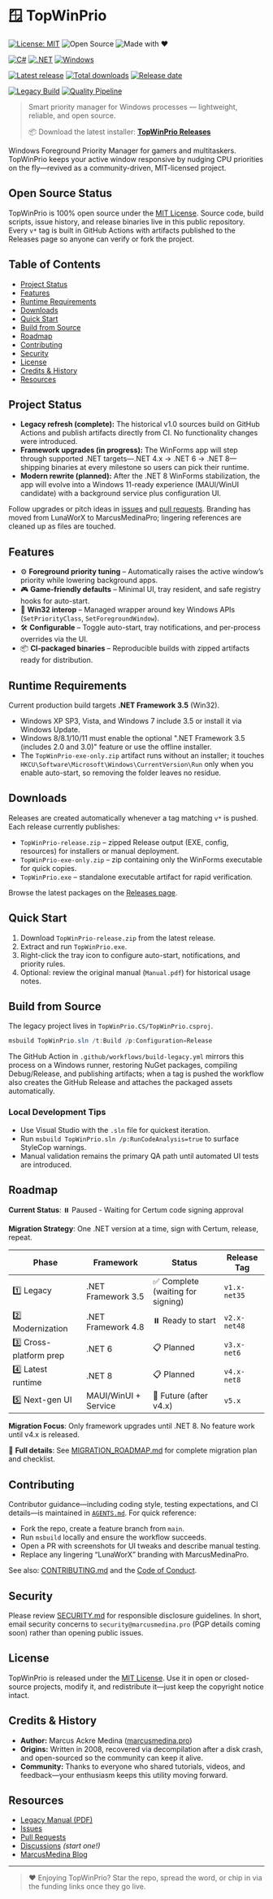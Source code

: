 <p align="center">

# 🪟 TopWinPrio

[![License: MIT](https://img.shields.io/badge/License-MIT-yellow.svg?style=for-the-badge)](https://github.com/MarcusMedina/TopWinPrio/blob/main/LICENSE.txt)
![Open Source](https://badges.frapsoft.com/os/v3/open-source.svg?v=103)
![Made with ❤️](https://img.shields.io/badge/Made%20with-%E2%9D%A4-red?style=for-the-badge)


[![C#](https://img.shields.io/badge/C%23-239120?style=for-the-badge&logo=c-sharp&logoColor=white)](#)
[![.NET](https://img.shields.io/badge/.NET-512BD4?style=for-the-badge&logo=dotnet&logoColor=white)](#)
[![Windows](https://img.shields.io/badge/platform-Windows%20Desktop-blue?style=for-the-badge&logo=windows)](#)

[![Latest release](https://img.shields.io/github/v/release/MarcusMedina/TopWinPrio?include_prereleases&style=for-the-badge&logo=github)](https://github.com/MarcusMedina/TopWinPrio/releases/latest)
[![Total downloads](https://img.shields.io/github/downloads/MarcusMedina/TopWinPrio/total?style=for-the-badge&logo=github)](https://github.com/MarcusMedina/TopWinPrio/releases)
[![Release date](https://img.shields.io/github/release-date/MarcusMedina/TopWinPrio?style=for-the-badge&logo=calendar)](https://github.com/MarcusMedina/TopWinPrio/releases)

[![Legacy Build](https://github.com/MarcusMedina/TopWinPrio/actions/workflows/build-legacy.yml/badge.svg)](https://github.com/MarcusMedina/TopWinPrio/actions/workflows/build-legacy.yml)
[![Quality Pipeline](https://github.com/MarcusMedina/TopWinPrio/actions/workflows/quality.yml/badge.svg)](https://github.com/MarcusMedina/TopWinPrio/actions/workflows/quality.yml)



</p>

> Smart priority manager for Windows processes — lightweight, reliable, and open source.
>
> 📦 Download the latest installer: [**TopWinPrio Releases**](https://github.com/MarcusMedina/TopWinPrio/rele)



Windows Foreground Priority Manager for gamers and multitaskers. TopWinPrio keeps your active window responsive by nudging CPU priorities on the fly—revived as a community-driven, MIT-licensed project.

## Open Source Status

TopWinPrio is 100% open source under the [MIT License](LICENSE.txt). Source code, build scripts, issue history, and release binaries live in this public repository. Every `v*` tag is built in GitHub Actions with artifacts published to the Releases page so anyone can verify or fork the project.

## Table of Contents

- [Project Status](#project-status)
- [Features](#features)
- [Runtime Requirements](#runtime-requirements)
- [Downloads](#downloads)
- [Quick Start](#quick-start)
- [Build from Source](#build-from-source)
- [Roadmap](#roadmap)
- [Contributing](#contributing)
- [Security](#security)
- [License](#license)
- [Credits & History](#credits--history)
- [Resources](#resources)

## Project Status

- **Legacy refresh (complete):** The historical v1.0 sources build on GitHub Actions and publish artifacts directly from CI. No functionality changes were introduced.
- **Framework upgrades (in progress):** The WinForms app will step through supported .NET targets—.NET 4.x → .NET 6 → .NET 8—shipping binaries at every milestone so users can pick their runtime.
- **Modern rewrite (planned):** After the .NET 8 WinForms stabilization, the app will evolve into a Windows 11-ready experience (MAUI/WinUI candidate) with a background service plus configuration UI.

Follow upgrades or pitch ideas in [issues](https://github.com/MarcusMedina/TopWinPrio/issues) and [pull requests](https://github.com/MarcusMedina/TopWinPrio/pulls). Branding has moved from LunaWorX to MarcusMedinaPro; lingering references are cleaned up as files are touched.

## Features

- ⚙️ **Foreground priority tuning** – Automatically raises the active window’s priority while lowering background apps.
- 🎮 **Game-friendly defaults** – Minimal UI, tray resident, and safe registry hooks for auto-start.
- 🧰 **Win32 interop** – Managed wrapper around key Windows APIs (`SetPriorityClass`, `SetForegroundWindow`).
- 🛠️ **Configurable** – Toggle auto-start, tray notifications, and per-process overrides via the UI.
- 📦 **CI-packaged binaries** – Reproducible builds with zipped artifacts ready for distribution.

## Runtime Requirements

Current production build targets **.NET Framework 3.5** (Win32).

- Windows XP SP3, Vista, and Windows 7 include 3.5 or install it via Windows Update.
- Windows 8/8.1/10/11 must enable the optional ".NET Framework 3.5 (includes 2.0 and 3.0)" feature or use the offline installer.
- The `TopWinPrio-exe-only.zip` artifact runs without an installer; it touches `HKCU\Software\Microsoft\Windows\CurrentVersion\Run` only when you enable auto-start, so removing the folder leaves no residue.

## Downloads

Releases are created automatically whenever a tag matching `v*` is pushed. Each release currently publishes:

- `TopWinPrio-release.zip` – zipped Release output (EXE, config, resources) for installers or manual deployment.
- `TopWinPrio-exe-only.zip` – zip containing only the WinForms executable for quick copies.
- `TopWinPrio.exe` – standalone executable artifact for rapid verification.

Browse the latest packages on the [Releases page](https://github.com/MarcusMedina/TopWinPrio/releases).

## Quick Start

1. Download `TopWinPrio-release.zip` from the latest release.
2. Extract and run `TopWinPrio.exe`.
3. Right-click the tray icon to configure auto-start, notifications, and priority rules.
4. Optional: review the original manual (`Manual.pdf`) for historical usage notes.

## Build from Source

The legacy project lives in `TopWinPrio.CS/TopWinPrio.csproj`.

```powershell
msbuild TopWinPrio.sln /t:Build /p:Configuration=Release
```

The GitHub Action in `.github/workflows/build-legacy.yml` mirrors this process on a Windows runner, restoring NuGet packages, compiling Debug/Release, and publishing artifacts; when a tag is pushed the workflow also creates the GitHub Release and attaches the packaged assets automatically.

### Local Development Tips

- Use Visual Studio with the `.sln` file for quickest iteration.
- Run `msbuild TopWinPrio.sln /p:RunCodeAnalysis=true` to surface StyleCop warnings.
- Manual validation remains the primary QA path until automated UI tests are introduced.

## Roadmap

**Current Status**: ⏸️ Paused - Waiting for Certum code signing approval

**Migration Strategy**: One .NET version at a time, sign with Certum, release, repeat.

| Phase | Framework | Status | Release Tag |
|-------|-----------|--------|-------------|
| 1️⃣ Legacy | .NET Framework 3.5 | ✅ Complete (waiting for signing) | `v1.x-net35` |
| 2️⃣ Modernization | .NET Framework 4.8 | ⏸️ Ready to start | `v2.x-net48` |
| 3️⃣ Cross-platform prep | .NET 6 | 📋 Planned | `v3.x-net6` |
| 4️⃣ Latest runtime | .NET 8 | 📋 Planned | `v4.x-net8` |
| 5️⃣ Next-gen UI | MAUI/WinUI + Service | 🔮 Future (after v4.x) | `v5.x` |

**Migration Focus**: Only framework upgrades until .NET 8. No feature work until v4.x is released.

📖 **Full details**: See [MIGRATION_ROADMAP.md](MIGRATION_ROADMAP.md) for complete migration plan and checklist.

## Contributing

Contributor guidance—including coding style, testing expectations, and CI details—is maintained in [`AGENTS.md`](AGENTS.md). For quick reference:

- Fork the repo, create a feature branch from `main`.
- Run `msbuild` locally and ensure the workflow succeeds.
- Open a PR with screenshots for UI tweaks and describe manual testing.
- Replace any lingering “LunaWorX” branding with MarcusMedinaPro.

See also: [CONTRIBUTING.md](CONTRIBUTING.md) and the [Code of Conduct](CODE_OF_CONDUCT.md).

## Security

Please review [SECURITY.md](SECURITY.md) for responsible disclosure guidelines. In short, email security concerns to `security@marcusmedina.pro` (PGP details coming soon) rather than opening public issues.

## License

TopWinPrio is released under the [MIT License](LICENSE.txt). Use it in open or closed-source projects, modify it, and redistribute it—just keep the copyright notice intact.

## Credits & History

- **Author:** Marcus Ackre Medina ([marcusmedina.pro](https://marcusmedina.pro/))
- **Origins:** Written in 2008, recovered via decompilation after a disk crash, and open-sourced so the community can keep it alive.
- **Community:** Thanks to everyone who shared tutorials, videos, and feedback—your enthusiasm keeps this utility moving forward.

## Resources

- [Legacy Manual (PDF)](Manual.pdf)
- [Issues](https://github.com/MarcusMedina/TopWinPrio/issues)
- [Pull Requests](https://github.com/MarcusMedina/TopWinPrio/pulls)
- [Discussions](https://github.com/MarcusMedina/TopWinPrio/discussions) *(start one!)*
- [MarcusMedina Blog](https://marcusmedina.pro/)

---

> ❤️ Enjoying TopWinPrio? Star the repo, spread the word, or chip in via the funding links once they go live.
